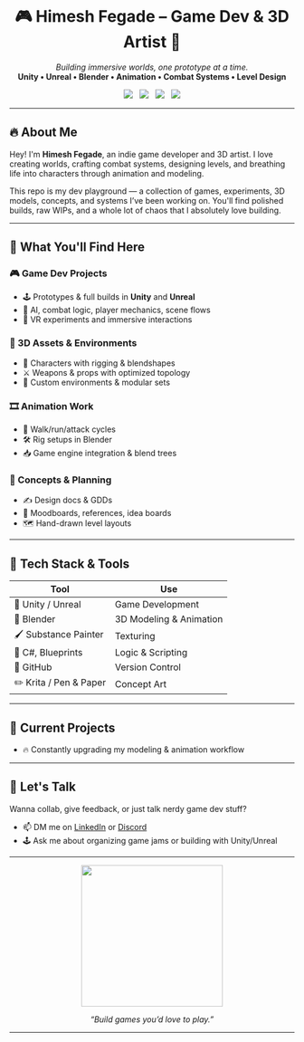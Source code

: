 <h1 align="center">🎮 Himesh Fegade – Game Dev & 3D Artist 🎨</h1>
<p align="center">
  <i>Building immersive worlds, one prototype at a time.</i><br>
  <b>Unity • Unreal • Blender • Animation • Combat Systems • Level Design</b>
</p>

<p align="center">
  <img src="https://img.shields.io/badge/Engine-Unity-black?style=for-the-badge&logo=unity" />&nbsp;&nbsp;          
  <img src="https://img.shields.io/badge/Engine-Unreal%20Engine-000?style=for-the-badge&logo=unrealengine" />&nbsp;&nbsp;        
  <img src="https://img.shields.io/badge/3D-Blender-orange?style=for-the-badge&logo=blender" />&nbsp;&nbsp;          
  <img src="https://img.shields.io/badge/Code-C%23-blue?style=for-the-badge&logo=csharp" />  
</p>

---

## 🔥 About Me

Hey! I'm **Himesh Fegade**, an indie game developer and 3D artist. I love creating worlds, crafting combat systems, designing levels, and breathing life into characters through animation and modeling.

This repo is my dev playground — a collection of games, experiments, 3D models, concepts, and systems I’ve been working on. You'll find polished builds, raw WIPs, and a whole lot of chaos that I absolutely love building.

---

## 🚀 What You'll Find Here

### 🎮 Game Dev Projects
- 🕹️ Prototypes & full builds in **Unity** and **Unreal**
- 🧠 AI, combat logic, player mechanics, scene flows
- 🔁 VR experiments and immersive interactions

### 🧱 3D Assets & Environments
- 👤 Characters with rigging & blendshapes
- ⚔️ Weapons & props with optimized topology
- 🌲 Custom environments & modular sets

### 🎞️ Animation Work
- 👣 Walk/run/attack cycles
- 🛠️ Rig setups in Blender
- 📥 Game engine integration & blend trees

### 📒 Concepts & Planning
- ✍️ Design docs & GDDs
- 📸 Moodboards, references, idea boards
- 🗺️ Hand-drawn level layouts

---

## 🧰 Tech Stack & Tools

| Tool | Use |
|------|-----|
| 🔧 Unity / Unreal | Game Development |
| 🧱 Blender | 3D Modeling & Animation |
| 🖌️ Substance Painter | Texturing |
| 🧠 C#, Blueprints | Logic & Scripting |
| 🐙 GitHub | Version Control |
| ✏️ Krita / Pen & Paper | Concept Art |

---

## 🎯 Current Projects

- 🔥 Constantly upgrading my modeling & animation workflow

---

## 💬 Let's Talk

Wanna collab, give feedback, or just talk nerdy game dev stuff?

- 📫 DM me on [LinkedIn](https://www.linkedin.com/in/himeshpfegade/) or [Discord](https://discord.com/channels/himesh9689_)
- 🕹️ Ask me about organizing game jams or building with Unity/Unreal

---

<p align="center">
  <img src="https://media.giphy.com/media/xTiIzJSKB4l7xTouE8/giphy.gif" width="250"/>
</p>

<p align="center">
  <i>“Build games you’d love to play.”</i>
</p>

---

